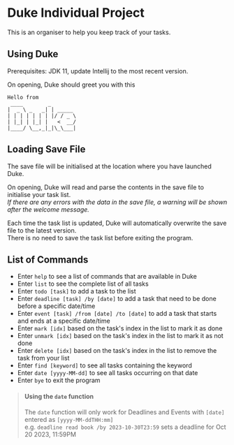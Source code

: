 # Duke Individual Project

This is an organiser to help you keep track of your tasks. 

## Using Duke

Prerequisites: JDK 11, update Intellij to the most recent version.

On opening, Duke should greet you with this
```
Hello from
 ____        _        
|  _ \ _   _| | _____ 
| | | | | | | |/ / _ \
| |_| | |_| |   <  __/
|____/ \__,_|_|\_\___|
```

## Loading Save File

The save file will be initialised at the location where you have launched Duke.   

On opening, Duke will read and parse the contents in the save file to initialise your task list.  
*If there are any errors with the data in the save file, a warning will be shown after the welcome message.*  

Each time the task list is updated, Duke will automatically overwrite the save file to the latest version.  
There is no need to save the task list before exiting the program. 

## List of Commands
- Enter ```help``` to see a list of commands that are available in Duke
- Enter ```list``` to see the complete list of all tasks
- Enter ```todo [task]``` to add a task to the list
- Enter ```deadline [task] /by [date]``` to add a task that need to be done before a specific date/time
- Enter ```event [task] /from [date] /to [date]``` to add a task that starts and ends at a specific date/time
- Enter ```mark [idx]``` based on the task's index in the list to mark it as done 
- Enter ```unmark [idx]``` based on the task's index in the list to mark it as not done 
- Enter ```delete [idx]``` based on the task's index in the list to remove the task from your list
- Enter ```find [keyword]``` to see all tasks containing the keyword
- Enter ```date [yyyy-MM-dd]``` to see all tasks occurring on that date
- Enter ```bye``` to exit the program  

> #### Using the ```date``` function
> The ```date``` function will only work for Deadlines and Events with ```[date]``` entered as ```[yyyy-MM-ddTHH:mm]```       
> e.g. ```deadline read book /by 2023-10-30T23:59``` sets a deadline for Oct 20 2023, 11:59PM
